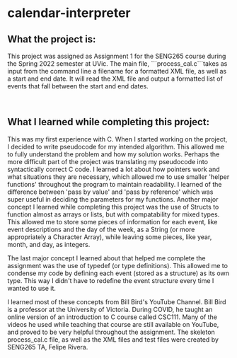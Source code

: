 # calendar-interpreter

<h2>What the project is:</h2>
<p>This project was assigned as Assignment 1 for the SENG265 course during the Spring 2022 semester at UVic. The main file, ```process_cal.c```takes as input from the command line a filename for a formatted XML file, as well as a start and end date. It will read the XML file and output a formatted list of events that fall between the start and end dates.</p>

<br>

<h2>What I learned while completing this project:</h2>
<p>This was my first experience with C. When I started working on the project, I decided to write pseudocode for my intended algorithm. This allowed me to fully understand the problem and how my solution works. Perhaps the more difficult part of the project was translating my pseudocode into syntactically correct C code. I learned a lot about how pointers work and what situations they are necessary, which allowed me to use smaller 'helper functions' throughout the program to maintain readability. I learned of the difference between 'pass by value' and 'pass by reference' which was super useful in deciding the parameters for my functions. Another major concept I learned while completing this project was the use of Structs to function almost as arrays or lists, but with compatability for mixed types. This allowed me to store some pieces of information for each event, like event descriptions and the day of the week, as a String (or more appropriately a Character Array), while leaving some pieces, like year, month, and day, as integers.</p>
<p>The last major concept I learned about that helped me complete the assignment was the use of typedef (or type definitions). This allowed me to condense my code by defining each event (stored as a structure) as its own type. This way I didn't have to redefine the event structure every time I wanted to use it.</p>
<p>I learned most of these concepts from Bill Bird's YouTube Channel. Bill Bird is a professor at the University of Victoria. During COVID, he taught an online version of an introduction to C course called CSC111. Many of the videos he used while teaching that course are still available on YouTube, and proved to be very helpful throughout the assignment. The skeleton process_cal.c file, as well as the XML files and test files were created by SENG265 TA, Felipe Rivera.</p>
